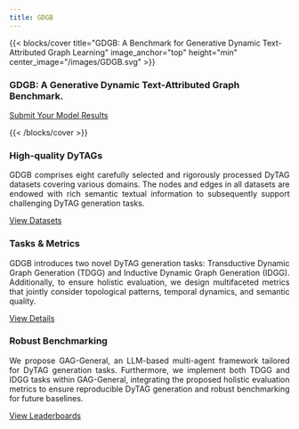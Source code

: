 ```yaml
---
title: GDGB
---
```


{{< blocks/cover title="GDGB: A Benchmark for Generative Dynamic Text-Attributed Graph Learning" image_anchor="top" height="min" center_image="/images/GDGB.svg" >}}
<div class="mx-auto text-center">
    <h3 class="mt-3"><b>GDGB</b>: A <b>G</b>enerative <b>D</b>ynamic Text-Attributed <b>G</b>raph <b>B</b>enchmark.</h3>
    <p class="lead">
        <a href="https://docs.google.com/forms/d/e/1FAIpQLSchjDliqcIO2FYY0qmjenHcLSNvqa-0poV1PrbRGph2XwZ8RA/viewform" class="submit-link">
            Submit Your Model Results <i class="fa-solid fa-arrow-right"></i>
        </a>
    </p>
</div>
{{< /blocks/cover >}}

<div class="container-fluid features-section">
    <div class="container py-5">
        <div class="row mx-0">
            <div class="col-lg-4 mb-4">
                <div class="feature-box">
                    <div class="text-center mb-3">
                        <i class="fa-solid fa-vector-square"></i>
                        <h3 class="mt-3">High-quality DyTAGs</h3>
                    </div>
                    <p class="feature-text" style="text-align: justify;">GDGB comprises eight carefully selected and rigorously processed DyTAG datasets covering various domains. The nodes and edges in all datasets are endowed with rich semantic textual information to subsequently support challenging DyTAG generation tasks. </p>
                    <a class="btn btn-secondary" href="/datasets/">View Datasets</a>
                </div>
            </div>
            <div class="col-lg-4 mb-4">
                <div class="feature-box">
                    <div class="text-center mb-3">
                        <i class="fa-solid fa-scale-balanced"></i>
                        <h3 class="mt-3">Tasks & Metrics</h3>
                    </div>
                    <p class="feature-text" style="text-align: justify;">GDGB introduces two novel DyTAG generation tasks: Transductive Dynamic Graph Generation (TDGG) and Inductive Dynamic Graph Generation (IDGG). Additionally, to ensure holistic evaluation, we design multifaceted metrics that jointly consider topological patterns, temporal dynamics, and semantic quality.</p>
                    <a class="btn btn-secondary" href="/get-started/">View Details</a>
                </div>
            </div>
            <div class="col-lg-4 mb-4">
                <div class="feature-box">
                    <div class="text-center mb-3">
                        <i class="fa-solid fa-chart-simple"></i>
                        <h3 class="mt-3">Robust Benchmarking</h3>
                    </div>
                    <p class="feature-text" style="text-align: justify;">We propose GAG-General, an LLM-based multi-agent framework tailored for DyTAG generation tasks. Furthermore, we implement both TDGG and IDGG tasks within GAG-General, integrating the proposed holistic evaluation metrics to ensure reproducible DyTAG generation and robust benchmarking for future baselines.</p>
                    <a class="btn btn-secondary" href="/leaderboard/">View Leaderboards</a>
                </div>
            </div>
        </div>
    </div>
</div>
